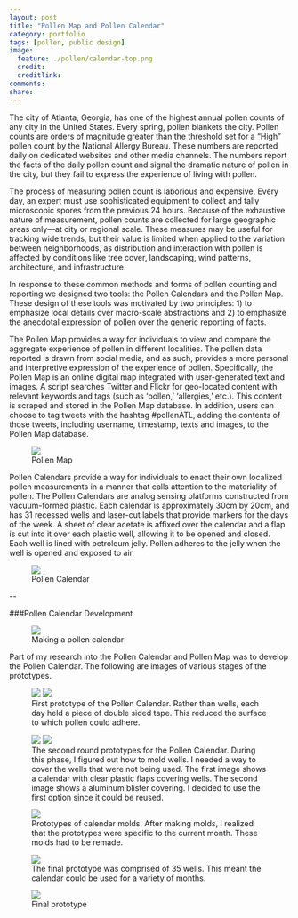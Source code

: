 ```yaml
---
layout: post
title: "Pollen Map and Pollen Calendar"
category: portfolio
tags: [pollen, public design]
image:
  feature: ./pollen/calendar-top.png
  credit: 
  creditlink: 
comments: 
share: 
---
```


The city of Atlanta, Georgia, has one of the highest annual pollen counts of any city in the United States. Every spring, pollen blankets the city. Pollen counts are orders of magnitude greater than the threshold set for a “High” pollen count by the National Allergy Bureau. These numbers are reported daily on dedicated websites and other media channels. The numbers report the facts of the daily pollen count and signal the dramatic nature of pollen in the city, but they fail to express the experience of living with pollen.

The process of measuring pollen count is laborious and expensive. Every day, an expert must use sophisticated equipment to collect and tally microscopic spores from the previous 24 hours. Because of the exhaustive nature of measurement, pollen counts are collected for large geographic areas only—at city or regional scale. These measures may be useful for tracking wide trends, but their value is limited when applied to the variation between neighborhoods, as distribution and interaction with pollen is affected by conditions like tree cover, landscaping, wind patterns, architecture, and infrastructure.

In response to these common methods and forms of pollen counting and reporting we designed two tools: the Pollen Calendars and the Pollen Map. These design of these tools was motivated by two principles: 1) to emphasize local details over macro-scale abstractions and 2) to emphasize the anecdotal expression of pollen over the generic reporting of facts.

The Pollen Map provides a way for individuals to view and compare the aggregate experience of pollen in different localities. The pollen data reported is drawn from social media, and as such, provides a more personal and interpretive expression of the experience of pollen. Specifically, the Pollen Map is an online digital map integrated with user-generated text and images. A script searches Twitter and Flickr for geo-located content with relevant keywords and tags (such as ‘pollen,’ ‘allergies,’ etc.). This content is scraped and stored in the Pollen Map database. In addition, users can choose to tag tweets with the hashtag #pollenATL, adding the contents of those tweets, including username, timestamp, texts and images, to the Pollen Map database.

<figure>
	<img src="/images/pollen/map.jpg">
	<figcaption>Pollen Map</figcaption>
</figure>

Pollen Calendars provide a way for individuals to enact their own localized pollen measurements in a manner that calls attention to the materiality of pollen. The Pollen Calendars are analog sensing platforms constructed from vacuum-formed plastic. Each calendar is approximately 30cm by 20cm, and has 31 recessed wells and laser-cut labels that provide markers for the days of the week. A sheet of clear acetate is affixed over the calendar and a flap is cut into it over each plastic well, allowing it to be opened and closed. Each well is lined with petroleum jelly. Pollen adheres to the jelly when the well is opened and exposed to air.

<figure>
	<img src="/images/pollen/calendar.jpg">
	<figcaption>Pollen Calendar</figcaption>
</figure>

--

###Pollen Calendar Development

<figure>
	<img src="/images/pollen/pollen-process/process-1.jpg">
	<figcaption>Making a pollen calendar</figcaption>
</figure>

Part of my research into the Pollen Calendar and Pollen Map was to develop the Pollen Calendar. The following are images of various stages of the prototypes.

<figure class="half">
	<img src="/images/pollen/pollen-process/process-2-1.jpg">
	<img src="/images/pollen/pollen-process/process-2-2.jpg">
	<figcaption>First prototype of the Pollen Calendar. Rather than wells, each day held a piece of double sided tape. This reduced the surface to which pollen could adhere.</figcaption>
</figure>

<figure class="half">
	<img src="/images/pollen/pollen-process/process-3.jpg">
	<img src="/images/pollen/pollen-process/process-5.jpg">
	<figcaption>The second round prototypes for the Pollen Calendar. During this phase, I figured out how to mold wells. I needed a way to cover the wells that were not being used. The first image shows a calendar with clear plastic flaps covering wells. The second image shows a aluminum blister covering. I decided to use the first option since it could be reused.</figcaption>
</figure>

<figure>
	<img src="/images/pollen/pollen-process/process-4.jpg">
	<figcaption>Prototypes of calendar molds. After making molds, I realized that the prototypes were specific to the current month. These molds had to be remade.</figcaption>
</figure>

<figure>
	<img src="/images/pollen/pollen-process/process-6.jpg">
	<figcaption>The final prototype was comprised of 35 wells. This meant the calendar could be used for a variety of months.</figcaption>
</figure>
<figure>
	<img src="/images/pollen/pollen-process/process-final-img.jpg">
	<figcaption>Final prototype</figcaption>
</figure>